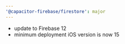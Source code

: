 ```yaml
---
'@capacitor-firebase/firestore': major
---
```


- update to Firebase 12
- minimum deployment iOS version is now 15
